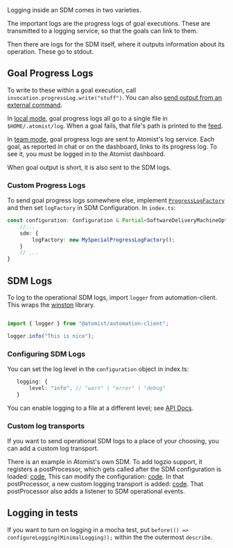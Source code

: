Logging inside an SDM comes in two varieties.


The important logs are the progress logs of goal executions. These are transmitted to a logging service, so that 
the goals can link to them.

Then there are logs for the SDM itself, where it outputs information about its operation. These go to stdout.

## Goal Progress Logs

To write to these within a goal execution, call `invocation.progressLog.write("stuff")`. You can also [send output from
an external command](spawn.md#send-command-output-to-the-log).

In [local mode](local.md), goal progress logs all go to a single file in `$HOME/.atomist/log`. When a goal fails, 
that file's path is printed to the [feed](cli.md#atomist-feed).

In [team mode](team.md), goal progress logs are sent to Atomist's log service. Each goal, as reported in chat
or on the dashboard, links to its progress log. To see it, you must be logged in to the Atomist dashboard.

When goal output is short, it is also sent to the SDM logs.

### Custom Progress Logs

To send goal progress logs somewhere else, implement [`ProgressLogFactory`](https://atomist.github.io/sdm/modules/_lib_spi_log_progresslog_.html#progresslogfactorys)
and then set `logFactory` in SDM Configuration. In `index.ts`:

```typescript
const configuration: Configuration & Partial<SoftwareDeliveryMachineOptions> = {
    //...
    sdm: {
        logFactory: new MySpecialProgressLogFactory();
    }
    // ...
}
```

## SDM Logs

To log to the operational SDM logs, import `logger` from automation-client. 
This wraps the [winston](https://github.com/winstonjs/winston) library. 

```typescript

import { logger } from "@atomist/automation-client";

logger.info("This is nice");
```

### Configuring SDM Logs

You can set the log level in the `configuration` object in index.ts:

```typescript
   logging: {
       level: "info", // "warn" | "error" | "debug"
   }
```

You can enable logging to a file at a different level; see [API Docs](https://atomist.github.io/automation-client/interfaces/_lib_configuration_.configuration.html#logging).

### Custom log transports

If you want to send operational SDM logs to a place of your choosing, you can add a custom log transport.

There is an example in Atomist's own SDM. To add logzio support,
 it registers a postProcessor, which gets called after the SDM configuration is loaded: [code](https://github.com/atomist/atomist-sdm/blob/master/index.ts#L40),
This can modify the configuration: [code](https://github.com/atomist/spring-sdm/blob/47086a50426bd459a75ab3a28e0b5d49a0237602/src/atomist.config.ts#L25).
In that postProcessor, a new custom logging transport is added: [code](https://github.com/atomist/automation-client-ext-logzio/blob/8eb116aa6954344811f05938a81f0a25b4d8b8c5/lib/logzio.ts#L231).
That postProcessor also adds a listener to SDM operational events.

## Logging in tests

If you want to turn on logging in a mocha test, put `before(() => configureLogging(MinimalLogging));` within the the outermost `describe`.